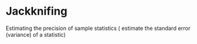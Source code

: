 # Jackknifing
Estimating the precision of sample statistics ( estimate the standard error (variance) of a statistic)
